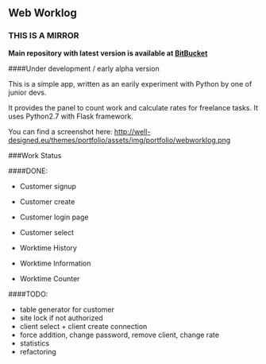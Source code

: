 Web Worklog
--------------

### THIS IS A MIRROR

**Main repository with latest version is available at [BitBucket](https://bitbucket.org/keiosweb/webworklog)**


####Under development / early alpha version

This is a simple app, written as an earily experiment with Python by one of junior devs.

It provides the panel to count work and calculate rates for freelance tasks. It uses Python2.7 with Flask framework.

You can find a screenshot here:
http://well-designed.eu/themes/portfolio/assets/img/portfolio/webworklog.png


###Work Status

####DONE:
- Customer signup
- Customer create
- Customer login page

- Customer select
- Worktime History
- Worktime Information
- Worktime Counter


####TODO:
- table generator for customer
- site lock if not authorized
- client select + client create connection
- force addition, change password, remove client, change rate
- statistics
- refactoring